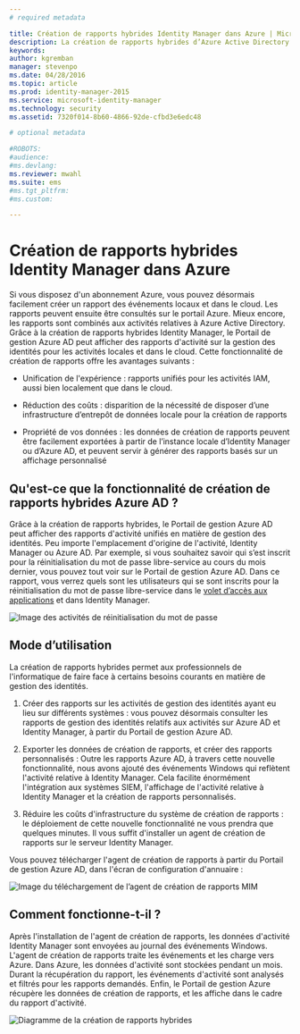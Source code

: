 ```yaml
---
# required metadata

title: Création de rapports hybrides Identity Manager dans Azure | Microsoft Identity Manager
description: La création de rapports hybrides d’Azure Active Directory vous permet de créer des rapports personnalisés qui incluent les événements cloud et les événements sur site.
keywords:
author: kgremban
manager: stevenpo
ms.date: 04/28/2016
ms.topic: article
ms.prod: identity-manager-2015
ms.service: microsoft-identity-manager
ms.technology: security
ms.assetid: 7320f014-8b60-4866-92de-cfbd3e6edc48

# optional metadata

#ROBOTS:
#audience:
#ms.devlang:
ms.reviewer: mwahl
ms.suite: ems
#ms.tgt_pltfrm:
#ms.custom:

---
```


# Création de rapports hybrides Identity Manager dans Azure
Si vous disposez d'un abonnement Azure, vous pouvez désormais facilement créer un rapport des événements locaux et dans le cloud. Les rapports peuvent ensuite être consultés sur le portail Azure. Mieux encore, les rapports sont combinés aux activités relatives à Azure Active Directory. Grâce à la création de rapports hybrides Identity Manager, le Portail de gestion Azure AD peut afficher des rapports d'activité sur la gestion des identités pour les activités locales et dans le cloud. Cette fonctionnalité de création de rapports offre les avantages suivants :

-   Unification de l'expérience : rapports unifiés pour les activités IAM, aussi bien localement que dans le cloud.

-   Réduction des coûts : disparition de la nécessité de disposer d’une infrastructure d’entrepôt de données locale pour la création de rapports

-   Propriété de vos données : les données de création de rapports peuvent être facilement exportées à partir de l’instance locale d’Identity Manager ou d’Azure AD, et peuvent servir à générer des rapports basés sur un affichage personnalisé

## Qu'est-ce que la fonctionnalité de création de rapports hybrides Azure AD ?
Grâce à la création de rapports hybrides, le Portail de gestion Azure AD peut afficher des rapports d'activité unifiés en matière de gestion des identités. Peu importe l'emplacement d'origine de l'activité, Identity Manager ou Azure AD. Par exemple, si vous souhaitez savoir qui s’est inscrit pour la réinitialisation du mot de passe libre-service au cours du mois dernier, vous pouvez tout voir sur le Portail de gestion Azure AD. Dans ce rapport, vous verrez quels sont les utilisateurs qui se sont inscrits pour la réinitialisation du mot de passe libre-service dans le [volet d’accès aux applications](https://myapps.microsoft.com) et dans Identity Manager.

![Image des activités de réinitialisation du mot de passe](media/MIM-Hybrid-passwordreset.jpg)

## Mode d’utilisation
La création de rapports hybrides permet aux professionnels de l'informatique de faire face à certains besoins courants en matière de gestion des identités.

1.  Créer des rapports sur les activités de gestion des identités ayant eu lieu sur différents systèmes : vous pouvez désormais consulter les rapports de gestion des identités relatifs aux activités sur Azure AD et Identity Manager, à partir du Portail de gestion Azure AD.

2.  Exporter les données de création de rapports, et créer des rapports personnalisés : Outre les rapports Azure AD, à travers cette nouvelle fonctionnalité, nous avons ajouté des événements Windows qui reflètent l'activité relative à Identity Manager. Cela facilite énormément l'intégration aux systèmes SIEM, l'affichage de l'activité relative à Identity Manager et la création de rapports personnalisés.

3.  Réduire les coûts d'infrastructure du système de création de rapports : le déploiement de cette nouvelle fonctionnalité ne vous prendra que quelques minutes. Il vous suffit d'installer un agent de création de rapports sur le serveur Identity Manager.

Vous pouvez télécharger l'agent de création de rapports à partir du Portail de gestion Azure AD, dans l'écran de configuration d'annuaire :

![Image du téléchargement de l’agent de création de rapports MIM](media/MIM-Hybrid-downloadReportAgent.jpg)

## Comment fonctionne-t-il ?
Après l'installation de l'agent de création de rapports, les données d'activité Identity Manager sont envoyées au journal des événements Windows. L'agent de création de rapports traite les événements et les charge vers Azure. Dans Azure, les données d'activité sont stockées pendant un mois. Durant la récupération du rapport, les événements d'activité sont analysés et filtrés pour les rapports demandés. Enfin, le Portail de gestion Azure récupère les données de création de rapports, et les affiche dans le cadre du rapport d'activité.

![Diagramme de la création de rapports hybrides](media/MIM-Hybrid-howitworks.png)


<!--HONumber=Apr16_HO2-->



